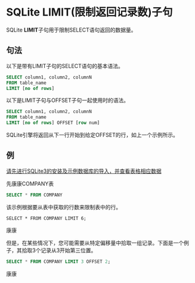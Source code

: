 # SQLite LIMIT(限制返回记录数)子句

SQLite **LIMIT**子句用于限制SELECT语句返回的数据量。

## 句法

以下是带有LIMIT子句的SELECT语句的基本语法。

```sql
SELECT column1, column2, columnN 
FROM table_name
LIMIT [no of rows]
```

以下是LIMIT子句与OFFSET子句一起使用时的语法。

```sql
SELECT column1, column2, columnN 
FROM table_name
LIMIT [no of rows] OFFSET [row num]
```

SQLite引擎将返回从下一行开始到给定OFFSET的行，如上一个示例所示。

## 例

[请先进行SQLite3的安装及示例数据库的导入，并查看表格相应数据](/sqlite/setup.html)

先康康COMPANY表

```sql
SELECT * FROM COMPANY
```

该示例根据要从表中获取的行数来限制表中的行。

```
SELECT * FROM COMPANY LIMIT 6;
```

康康

但是，在某些情况下，您可能需要从特定偏移量中拾取一组记录。下面是一个例子，其拾取3个记录从3开始第三位置。

```sql
SELECT * FROM COMPANY LIMIT 3 OFFSET 2;
```

康康

